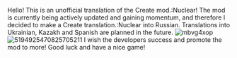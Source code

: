 Hello! This is an unofficial translation of the Create mod.:Nuclear! The mod is currently being actively updated and gaining momentum, and therefore I decided to make a Create translation.:Nuclear into Russian. Translations into Ukrainian, Kazakh and Spanish are planned in the future. 
![mbvg4xop](https://github.com/user-attachments/assets/4329acc2-8d19-4103-98d6-9751ea7d868d)
![5194925470825705211](https://github.com/user-attachments/assets/1f2d01b1-185f-4480-a6a7-e9934dbe2f49)
I wish the developers success and promote the mod to more! Good luck and have a nice game!
